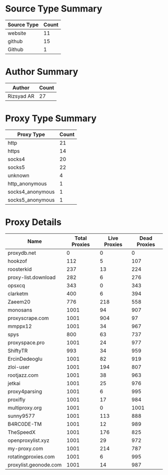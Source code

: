# Source Type Summary

| Source Type | Count |
|-------------|-------|
| website | 11 |
| github | 15 |
| Github | 1 |


# Author Summary

| Author | Count |
|--------|-------|
| Rizsyad AR | 27 |


# Proxy Type Summary

| Proxy Type | Count |
|------------|-------|
| http | 21 |
| https | 14 |
| socks4 | 20 |
| socks5 | 22 |
| unknown | 4 |
| http_anonymous | 1 |
| socks4_anonymous | 1 |
| socks5_anonymous | 1 |


# Proxy Details

| Name | Total Proxies | Live Proxies | Dead Proxies |
|------|---------------|--------------|---------------|
| proxydb.net | 0 | 0 | 0 |
| hookzof | 112 | 5 | 107 |
| roosterkid | 237 | 13 | 224 |
| proxy-list.download | 282 | 6 | 276 |
| opsxcq | 343 | 0 | 343 |
| clarketm | 400 | 6 | 394 |
| Zaeem20 | 776 | 218 | 558 |
| monosans | 1001 | 94 | 907 |
| proxyscrape.com | 1001 | 904 | 97 |
| mmppx12 | 1001 | 34 | 967 |
| spys | 800 | 63 | 737 |
| proxyspace.pro | 1001 | 24 | 977 |
| ShiftyTR | 993 | 34 | 959 |
| ErcinDedeoglu | 1001 | 82 | 919 |
| zloi-user | 1001 | 194 | 807 |
| rootjazz.com | 1001 | 38 | 963 |
| jetkai | 1001 | 25 | 976 |
| proxy4parsing | 1001 | 6 | 995 |
| proxifly | 1001 | 17 | 984 |
| multiproxy.org | 1001 | 0 | 1001 |
| sunny9577 | 1001 | 113 | 888 |
| B4RC0DE-TM | 1001 | 12 | 989 |
| TheSpeedX | 1001 | 176 | 825 |
| openproxylist.xyz | 1001 | 29 | 972 |
| my-proxy.com | 1001 | 214 | 787 |
| rotatingproxies.com | 1001 | 6 | 995 |
| proxylist.geonode.com | 1001 | 14 | 987 |
